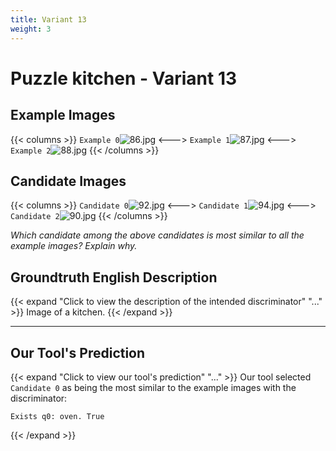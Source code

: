 ```yaml
---
title: Variant 13
weight: 3
---
```


# Puzzle kitchen - Variant 13

## Example Images
{{< columns >}}
`Example 0`![86.jpg](/natscene_data/images/86.jpg)
<--->
`Example 1`![87.jpg](/natscene_data/images/87.jpg)
<--->
`Example 2`![88.jpg](/natscene_data/images/88.jpg)
{{< /columns >}}

## Candidate Images
{{< columns >}}
`Candidate 0`![92.jpg](/natscene_data/images/92.jpg)
<--->
`Candidate 1`![94.jpg](/natscene_data/images/94.jpg)
<--->
`Candidate 2`![90.jpg](/natscene_data/images/90.jpg)
{{< /columns >}}

*Which candidate among the above candidates is most similar to all the example images? Explain why.*

## Groundtruth English Description

{{< expand "Click to view the description of the intended discriminator" "..." >}}
Image of a kitchen.
{{< /expand >}}

---



## Our Tool's Prediction

{{< expand "Click to view our tool's prediction" "..." >}}
Our tool selected `Candidate 0` as being the most similar to the example images with the discriminator:
```plaintext
Exists q0: oven. True
```
{{< /expand >}}
